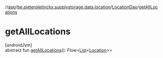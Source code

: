 //[app](../../../index.md)/[be.pieterpletinckx.supplystorage.data.location](../index.md)/[LocationDao](index.md)/[getAllLocations](get-all-locations.md)

# getAllLocations

[androidJvm]\
abstract fun [getAllLocations](get-all-locations.md)(): Flow&lt;[List](https://kotlinlang.org/api/latest/jvm/stdlib/kotlin.collections/-list/index.html)&lt;[Location](../-location/index.md)&gt;&gt;
